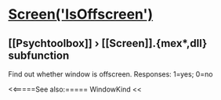 # [Screen('IsOffscreen')](Screen-IsOffscreen) 
## [[Psychtoolbox]] &#8250; [[Screen]].{mex*,dll} subfunction


Find out whether window is offscreen.  Responses: 1=yes; 0=no  


<<=====See also:=====
WindowKind
<<